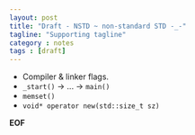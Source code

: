 ```yaml
---
layout: post
title: "Draft - NSTD ~ non-standard STD -_-"
tagline: "Supporting tagline"
category : notes
tags : [draft]
---
```


* Compiler & linker flags.
* `_start()` -> ... -> `main()`
* `memset()`
* `void* operator new(std::size_t sz)`

__EOF__
